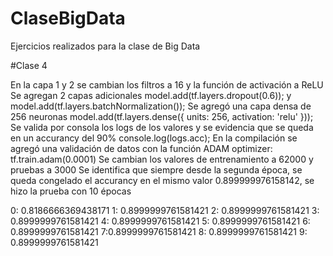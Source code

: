 # ClaseBigData
Ejercicios realizados para la clase de Big Data

#Clase 4

En la capa 1 y 2 se cambian los filtros a 16 y la función de activación a ReLU
Se agregan 2 capas adicionales model.add(tf.layers.dropout(0.6)); y model.add(tf.layers.batchNormalization());
Se agregó una capa densa de 256 neuronas model.add(tf.layers.dense({ units: 256, activation: 'relu' }));
Se valida por consola los logs de los valores y se evidencia que se queda en un accurancy del 90% console.log(logs.acc);
En la compilación se agregó una validación de datos con la función ADAM optimizer: tf.train.adam(0.0001)
Se cambian los valores de entrenamiento a 62000 y pruebas a 3000
Se identifica que siempre desde la segunda época, se queda congelado el accurancy en el mismo valor 0.899999976158142, se hizo la prueba con 10 épocas

0: 0.8186666369438171 
1: 0.8999999761581421 
2: 0.8999999761581421 
3: 0.8999999761581421 
4: 0.8999999761581421 
5: 0.8999999761581421 
6: 0.8999999761581421 
7:0.8999999761581421 
8: 0.8999999761581421 
9: 0.8999999761581421
